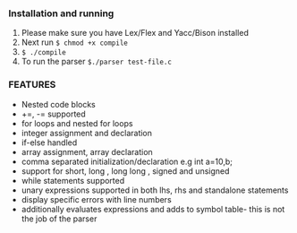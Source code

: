### Installation and running

1.  Please make sure you have Lex/Flex and Yacc/Bison installed
2.  Next run `$ chmod +x compile`
3.  `$ ./compile`
4.  To run the parser `$./parser test-file.c`

### FEATURES

- Nested code blocks
- +=, -= supported
- for loops and nested for loops
- integer assignment and declaration
- if-else handled
- array assignment, array declaration
- comma separated initialization/declaration e.g int a=10,b;
- support for short, long , long long , signed and unsigned
- while statements supported
- unary expressions supported in both lhs, rhs and standalone statements
- display specific errors with line numbers
- additionally evaluates expressions and adds to symbol table- this is not the job of the parser
